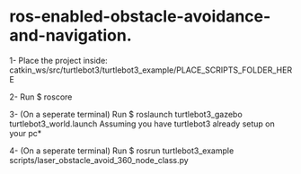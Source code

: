 # ros-enabled-obstacle-avoidance-and-navigation.


1- Place the project inside: catkin_ws/src/turtlebot3/turtlebot3_example/PLACE_SCRIPTS_FOLDER_HERE

2- Run $ roscore

3- (On a seperate terminal) Run $ roslaunch turtlebot3_gazebo turtlebot3_world.launch Assuming you have turtlebot3 already setup on your pc*

4- (On a seperate terminal) Run $ rosrun turtlebot3_example scripts/laser_obstacle_avoid_360_node_class.py
